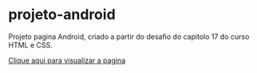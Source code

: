 # projeto-android

Projeto pagina Android, criado a partir do desafio do capitolo 17 do curso HTML e CSS.


<a href= "https://rafaoliveira93.github.io/Projeto-android/" target="_blank">Clique aqui para visualizar a pagina</a>
